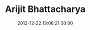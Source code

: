 ---
title: "Arijit Bhattacharya"
date: 2012-12-22 13:08:21 00:00
permalink: /hoodwink73
twitter: ""
likes: [1526,1642,1613,398,1643,1644,1712,1719,1753,1780]
id: 1692
gravatar: "http://www.gravatar.com/avatar/2179d367e8abd41a5dc76e64fb271255"
---